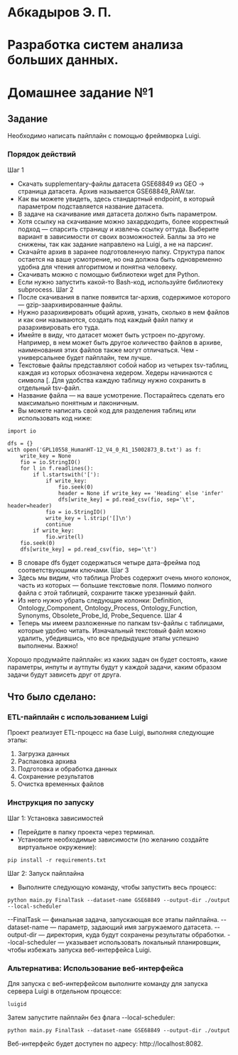 # Абкадыров Э. П.
# Разработка систем анализа больших данных. 
# Домашнее задание №1 


## Задание

Необходимо написать пайплайн с помощью фреймворка Luigi.

### Порядок действий
Шаг 1
- Скачать supplementary-файлы датасета GSE68849 из GEO → cтраница датасета. Архив называется GSE68849_RAW.tar.
- Как вы можете увидеть, здесь стандартный endpoint, в который параметром подставляется название датасета.
- В задаче на скачивание имя датасета должно быть параметром.
- Хотя ссылку на скачивание можно захардкодить, более корректный подход — спарсить страницу и извлечь ссылку оттуда. Выберите вариант в зависимости от своих возможностей. Баллы за это не снижены, так как задание направлено на Luigi, а не на парсинг.
- Скачайте архив в заранее подготовленную папку. Структура папок остается на ваше усмотрение, но она должна быть одновременно удобна для чтения алгоритмом и понятна человеку.
- Скачивать можно с помощью библиотеки wget для Python.
- Если нужно запустить какой-то Bash-код, используйте библиотеку subprocess.
Шаг 2
- После скачивания в папке появится tar-архив, содержимое которого — gzip-заархивированные файлы.
- Нужно разархивировать общий архив, узнать, сколько в нем файлов и как они называются, создать под каждый файл папку и разархивировать его туда.
- Имейте в виду, что датасет может быть устроен по-другому. Например, в нем может быть другое количество файлов в архиве, наименования этих файлов также могут отличаться. Чем - универсальнее будет пайплайн, тем лучше.
- Текстовые файлы представляют собой набор из четырех tsv-таблиц, каждая из которых обозначена хедером. Хедеры начинаются с символа [. Для удобства каждую таблицу нужно сохранить в отдельный tsv-файл.
- Название файла — на ваше усмотрение. Постарайтесь сделать его максимально понятным и лаконичным.
- Вы можете написать свой код для разделения таблиц или использовать код ниже:

```shell
import io

dfs = {}
with open('GPL10558_HumanHT-12_V4_0_R1_15002873_B.txt') as f:
    write_key = None
    fio = io.StringIO()
    for l in f.readlines():
        if l.startswith('['):
            if write_key:
                fio.seek(0)
                header = None if write_key == 'Heading' else 'infer'
                dfs[write_key] = pd.read_csv(fio, sep='\t', header=header)
            fio = io.StringIO()
            write_key = l.strip('[]\n')
            continue
        if write_key:
            fio.write(l)
    fio.seek(0)
    dfs[write_key] = pd.read_csv(fio, sep='\t')
```
- В словаре dfs будет содержаться четыре дата-фрейма под соответствующими ключами.
Шаг 3
- Здесь мы видим, что таблица Probes содержит очень много колонок, часть из которых — большие текстовые поля. Помимо полного файла с этой таблицей, сохраните также урезанный файл.
- Из него нужно убрать следующие колонки: Definition, Ontology_Component, Ontology_Process, Ontology_Function, Synonyms, Obsolete_Probe_Id, Probe_Sequence.
Шаг 4
- Теперь мы имеем разложенные по папкам tsv-файлы с таблицами, которые удобно читать. Изначальный текстовый файл можно удалить, убедившись, что все предыдущие этапы успешно выполнены.
Важно!

Хорошо продумайте пайплайн: из каких задач он будет состоять, какие параметры, инпуты и аутпуты будут у каждой задачи, каким образом задачи будут зависеть друг от друга.

## Что было сделано:


### ETL-пайплайн с использованием Luigi
Проект реализует ETL-процесс на базе Luigi, выполняя следующие этапы:

1. Загрузка данных
2. Распаковка архива
3. Подготовка и обработка данных
4. Сохранение результатов
5. Очистка временных файлов

### Инструкция по запуску
Шаг 1: Установка зависимостей
- Перейдите в папку проекта через терминал.
- Установите необходимые зависимости (по желанию создайте виртуальное окружение):
```shell
pip install -r requirements.txt  
```
Шаг 2: Запуск пайплайна
- Выполните следующую команду, чтобы запустить весь процесс:

```shell
python main.py FinalTask --dataset-name GSE68849 --output-dir ./output --local-scheduler  
```
--FinalTask — финальная задача, запускающая все этапы пайплайна.
--dataset-name — параметр, задающий имя загружаемого датасета.
--output-dir — директория, куда будут сохранены результаты обработки.
--local-scheduler — указывает использовать локальный планировщик, чтобы избежать запуска веб-интерфейса Luigi.

### Альтернатива: Использование веб-интерфейса

Для запуска с веб-интерфейсом выполните команду для запуска сервера Luigi в отдельном процессе:

```shell
luigid  
```
Затем запустите пайплайн без флага --local-scheduler:

```shell
python main.py FinalTask --dataset-name GSE68849 --output-dir ./output  
```
Веб-интерфейс будет доступен по адресу: http://localhost:8082.